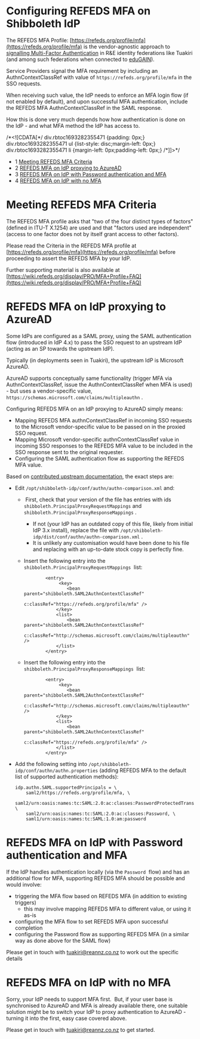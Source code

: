 # Configuring REFEDS MFA on Shibboleth IdP

The REFEDS MFA Profile: [https://refeds.org/profile/mfa](https://refeds.org/profile/mfa) is the vendor-agnostic approach to [signalling Multi-Factor Authentication](https://reannz.atlassian.net/wiki/spaces/Tuakiri/pages/3815538745/Multi-Factor+Authentication+with+REFEDS+MFA+profile) in R&E identity federations like Tuakiri (and among such federations when connected to [eduGAIN](https://reannz.atlassian.net/wiki/spaces/Tuakiri/pages/3815539055/eduGAIN+resources)).

Service Providers signal the MFA requirement by including an AuthnContextClassRef with value of `https://refeds.org/profile/mfa` in the SSO requests.

When receiving such value, the IdP needs to enforce an MFA login flow (if not enabled by default), and upon successful MFA authentication, include the REFEDS MFA AuthnContextClassRef in the SAML response.

How this is done very much depends how how authentication is done on the IdP - and what MFA method the IdP has access to.

/\*<!\[CDATA\[\*/ div.rbtoc1693282355471 {padding: 0px;} div.rbtoc1693282355471 ul {list-style: disc;margin-left: 0px;} div.rbtoc1693282355471 li {margin-left: 0px;padding-left: 0px;} /\*\]\]>\*/

*   1 [Meeting REFEDS MFA Criteria](#ConfiguringREFEDSMFAonShibbolethIdP-MeetingREFEDSMFACriteria)
*   2 [REFEDS MFA on IdP proxying to AzureAD](#ConfiguringREFEDSMFAonShibbolethIdP-REFEDSMFAonIdPproxyingtoAzureAD)
*   3 [REFEDS MFA on IdP with Password authentication and MFA](#ConfiguringREFEDSMFAonShibbolethIdP-REFEDSMFAonIdPwithPasswordauthenticationandMFA)
*   4 [REFEDS MFA on IdP with no MFA](#ConfiguringREFEDSMFAonShibbolethIdP-REFEDSMFAonIdPwithnoMFA)

# Meeting REFEDS MFA Criteria

The REFEDS MFA profile asks that "two of the four distinct types of factors" (defined in ITU-T X.1254) are used and that "factors used are independent" (access to one factor does not by itself grant access to other factors).

Please read the Criteria in the REFEDS MFA profile at [https://refeds.org/profile/mfa](https://refeds.org/profile/mfa) before proceeding to assert the REFEDS MFA by your IdP.

Further supporting material is also available at [https://wiki.refeds.org/display/PRO/MFA+Profile+FAQ](https://wiki.refeds.org/display/PRO/MFA+Profile+FAQ)

# REFEDS MFA on IdP proxying to AzureAD

Some IdPs are configured as a SAML proxy, using the SAML authentication flow (introduced in IdP 4.x) to pass the SSO request to an upstream IdP (acting as an SP towards the upstream IdP).

Typically (in deployments seen in Tuakiri), the upstream IdP is Microsoft AzureAD.

AzureAD supports conceptually same functionality (trigger MFA via AuthnContextClassRef, issue the AuthnContextClassRef when MFA is used) - but uses a vendor-specific value, `https://schemas.microsoft.com/claims/multipleauthn` .

Configuring REFEDS MFA on an IdP proxying to AzureAD simply means:

*   Mapping REFEDS MFA authnContextClassRef in incoming SSO requests to the Microsoft vendor-specific value to be passed on in the proxied SSO request.
*   Mapping Microsoft vendor-specific authnContextClassRef value in incoming SSO responses to the REFEDS MFA value to be included in the SSO response sent to the original requester.
*   Configuring the SAML authentication flow as supporting the REFEDS MFA value.

Based on [contributed upstream documentation](https://shibboleth.atlassian.net/wiki/spaces/KB/pages/1467056889/Using+SAML+Proxying+in+the+Shibboleth+IdP+to+connect+with+Azure+AD#UsingSAMLProxyingintheShibbolethIdPtoconnectwithAzureAD-ProxyTask6.HandlingREFEDSAuthnContextRequests(optional)), the exact steps are:

*   Edit `/opt/shibboleth-idp/conf/authn/authn-comparison.xml` and:
    *    First, check that your version of the file has entries with ids `shibboleth.PrincipalProxyRequestMappings` and `shibboleth.PrincipalProxyResponseMappings` .  
        *   If not (your IdP has an outdated copy of this file, likely from initial IdP 3.x install), replace the file with `/opt/shibboleth-idp/dist/conf/authn/authn-comparison.xml` .
        *   It is unlikely any customisation would have been done to his file and replacing with an up-to-date stock copy is perfectly fine.
    *   Insert the following entry into the `shibboleth.PrincipalProxyRequestMappings`  list: 
        
        ```
                <entry>
                     <key>
                        <bean parent="shibboleth.SAML2AuthnContextClassRef"
                              c:classRef="https://refeds.org/profile/mfa" />
                    </key>
                    <list>
                        <bean parent="shibboleth.SAML2AuthnContextClassRef"
                              c:classRef="http://schemas.microsoft.com/claims/multipleauthn" />
                    </list>
                </entry>
        ```
        
    *   Insert the following entry into the `shibboleth.PrincipalProxyResponseMappings`  list: 
        
        ```
                <entry>
                     <key>
                        <bean parent="shibboleth.SAML2AuthnContextClassRef"
                              c:classRef="http://schemas.microsoft.com/claims/multipleauthn" />
                    </key>
                    <list>
                        <bean parent="shibboleth.SAML2AuthnContextClassRef"
                              c:classRef="https://refeds.org/profile/mfa" />
                    </list>
                </entry>
        ```
        
*   Add the following setting into `/opt/shibboleth-idp/conf/authn/authn.properties` (adding REFEDS MFA to the default list of supported authentication methods): 
    
    ```
    idp.authn.SAML.supportedPrincipals = \
        saml2/https://refeds.org/profile/mfa, \
        saml2/urn:oasis:names:tc:SAML:2.0:ac:classes:PasswordProtectedTransport, \
        saml2/urn:oasis:names:tc:SAML:2.0:ac:classes:Password, \
        saml1/urn:oasis:names:tc:SAML:1.0:am:password
    ```
    

# REFEDS MFA on IdP with Password authentication and MFA

If the IdP handles authentication locally (via the `Password`  flow) and has an additional flow for MFA, supporting REFEDS MFA should be possible and would involve:

*   triggering the MFA flow based on REFEDS MFA (in addition to existing triggers)
    *   this may involve mapping REFEDS MFA to different value, or using it as-is
*   configuring the MFA flow to set REFEDS MFA upon successful completion
*   configuring the Password flow as supporting REFEDS MFA (in a similar way as done above for the SAML flow)

Please get in touch with [tuakiri@reannz.co.nz](mailto:tuakiri@reannz.co.nz) to work out the specific details

  

# REFEDS MFA on IdP with no MFA

Sorry, your IdP needs to support MFA first.  But, if your user base is synchronised to AzureAD and MFA is already available there, one suitable solution might be to switch your IdP to proxy authentication to AzureAD - turning it into the first, easy case covered above.

Please get in touch with [tuakiri@reannz.co.nz](mailto:tuakiri@reannz.co.nz) to get started.

